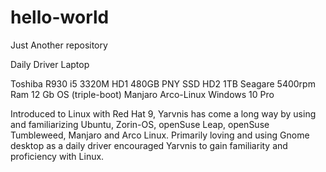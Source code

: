 # hello-world
Just Another repository

Daily Driver Laptop 

Toshiba R930 i5 3320M 
HD1 480GB PNY SSD 
HD2 1TB Seagare 5400rpm 
Ram 12 Gb OS (triple-boot) Manjaro Arco-Linux Windows 10 Pro 

Introduced to Linux with Red Hat 9, Yarvnis has come a long way by using and familiarizing Ubuntu, Zorin-OS, openSuse Leap, openSuse Tumbleweed, Manjaro and Arco Linux. Primarily loving and using Gnome desktop as a daily driver encouraged Yarvnis to gain familiarity and proficiency with Linux.
